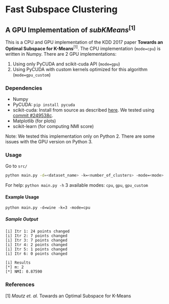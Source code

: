 # Fast Subspace Clustering
## A GPU Implementation of *subKMeans*<sup>[1]</sup>

This is a CPU and GPU implementation of the KDD 2017 paper **Towards an Optimal Subspace for K-Means**<sup>[1]</sup>. 
The CPU implementation (`mode=cpu`) is written in Numpy. 
There are 2 GPU implementations:    
1. Using only PyCUDA and scikit-cuda API (`mode=gpu`)
2. Using PyCUDA with custom kernels optimized for this algorithm (`mode=gpu_custom`)

### Dependencies

* Numpy
* PyCUDA: `pip install pycuda`
* scikit-cuda: Install from source as described [here](https://github.com/lebedov/scikit-cuda/blob/master/docs/source/install.rst).
We tested using [commit #249538c](https://github.com/lebedov/scikit-cuda/commit/249538c95e68d891e2477d93eeff57941c99eb93).
* Matplotlib (for plots)
* scikit-learn (for computing NMI score)

Note: We tested this implementation only on Python 2. There are some issues with the GPU version on Python 3.

### Usage

Go to `src/`
```bash
python main.py -d=<dataset_name> -k=<number_of_clusters> -mode=<mode>
```
For help: `python main.py -h`
3 available modes: `cpu`, `gpu`, `gpu_custom`

#### Example Usage
`python main.py -d=wine -k=3 -mode=cpu`
##### Sample Output
```
[i] Itr 1: 24 points changed
[i] Itr 2: 7 points changed
[i] Itr 3: 7 points changed
[i] Itr 4: 2 points changed
[i] Itr 5: 1 points changed
[i] Itr 6: 0 points changed

[i] Results
[*] m: 2
[*] NMI: 0.87590
```



### References
[1] *Mautz et. al.* Towards an Optimal Subspace for K-Means